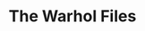 ---
ee_id_thing: '4153'
site: '1'
type: '2'
inv_num: 2014-024
add_credit:
url: 2014-024-the-warhol-files
title: The Warhol Files
year: '2014'
display_year: '2014'
medium: Essay
dims:
pitch: "​Text about the super fun Warhol Amiga preservation project I did (w / The
  Carnegie Museum of Art, The Andy Warhol Museum, and The Frank-Ratchye STUDIO for
  Creative Inquiry). Also covers more general thoughts on preservation / performance.
  ;-)"
ps:
live_url: http://artforum.com/inprint/id=46874
youtube:
related_code:
imgs: the-warhol-files-2014-024-digital-database-ih.jpg
subheading:
download:
commission:
related: "[4103] [2012-029-andy-warhol-amiga-preservation] 2012-029 Andy Warhol Amiga
  Preservation"
layout: things-i-made
---